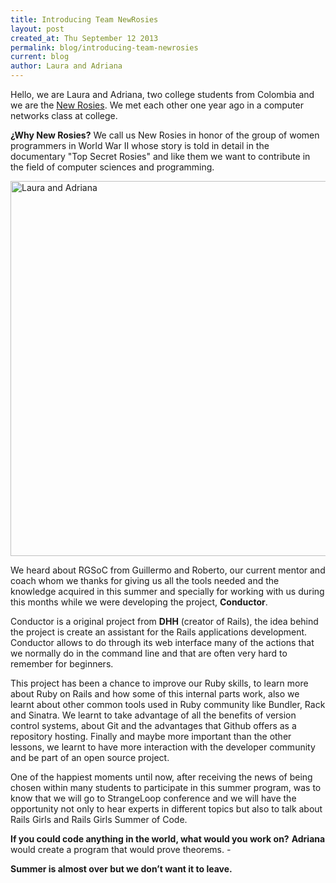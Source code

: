 ```yaml
---
title: Introducing Team NewRosies
layout: post
created_at: Thu September 12 2013
permalink: blog/introducing-team-newrosies
current: blog
author: Laura and Adriana
---
```


Hello, we are Laura and Adriana, two college students from Colombia and we are the [New Rosies](http://newrosies.tumblr.com/). We met each other one year ago in a computer networks class at college.

**¿Why New Rosies?** We call us New Rosies in honor of the group of women programmers in World War II whose story is told in detail in the documentary "Top Secret Rosies" and like them we want to contribute in the field of computer sciences and programming.

<img src ="https://f.cloud.github.com/assets/1772544/1136108/52df3234-1c2f-11e3-8a76-71b6d42ace70.jpg" alt="Laura and Adriana" width="600">


We heard about RGSoC from Guillermo and Roberto, our current mentor and coach whom we thanks for giving us all the tools needed and the knowledge acquired in this summer and specially for working with us during this months while we were developing the project, **Conductor**. 

Conductor is a original project from **DHH** (creator of Rails), the idea behind the project is create an assistant for the Rails applications development. Conductor allows to do through its web interface many of the actions that we normally do in the command line and that are often very hard to remember for beginners.

This project has been a chance to improve our Ruby skills, to learn more about Ruby on Rails and how some of this internal parts work, also we learnt about other common tools used in Ruby community like Bundler, Rack and Sinatra. We learnt to take advantage of all the benefits of version control systems, about Git and the advantages that Github offers as a repository hosting. Finally and maybe more important than the other lessons, we learnt to have more interaction with the developer community and be part of an open source project.

One of the happiest moments until now, after receiving the news of being chosen within many students to participate in this summer program, was to know that we will go to StrangeLoop conference and we will have the opportunity not only to hear experts in different topics but also to talk about Rails Girls and Rails Girls Summer of Code.

**If you could code anything in the world, what would you work on?**
**Adriana** would create a program that would prove theorems. *-*



**Summer is almost over but we don’t want it to leave.**
